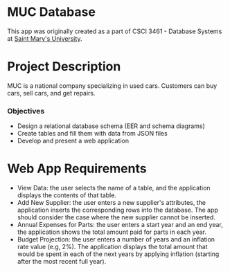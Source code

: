 # MUC Database
This app was originally created as a part of CSCI 3461 - Database Systems at [Saint Mary's University](https://smu.ca).

# Project Description
MUC is a national company specializing in used cars. Customers can buy cars, sell cars, and get repairs.
### Objectives
* Design a relational database schema (EER and schema diagrams)
* Create tables and fill them with data from JSON files
* Develop and present a web application

# Web App Requirements
* View Data: the user selects the name of a table, and the application displays the contents of that table.
* Add New Supplier: the user enters a new supplier's attributes, the application inserts the corresponding rows into the database. The app should consider the case where the new supplier cannot be inserted.
* Annual Expenses for Parts: the user enters a start year and an end year, the application shows the total amount paid for parts in each year.
* Budget Projection: the user enters a number of years and an inflation rate value (e.g, 2%). The application displays the total amount that would be spent in each of the next years by applying inflation (starting after the most recent full year).

